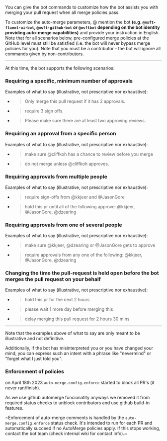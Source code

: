 You can give the bot commands to customize how the bot assists you with merging your pull request when all merge policies pass.

To customize the auto-merge parameters, @ mention the bot **(e.g. `@msft-fluent-ui-bot`, `@msft-github-bot` or `@msftbot` depending on the bot identity providing auto-merge capabilities)** and provide your instruction in English. Note that for all scenarios below, pre-configured merge policies at the GitHub level must still be satisfied (i.e. the bot will never bypass merge policies for you). Note that you must be a contributor - the bot will ignore all commands given by non-contributors.

---

At this time, the bot supports the following scenarios:

### Requiring a specific, minimum number of approvals

Examples of what to say (illustrative, not prescriptive nor exhaustive):

- > Only merge this pull request if it has 2 approvals.
- > require 3 sign offs.
- > Please make sure there are at least two approving reviews.

### Requiring an approval from a specific person

Examples of what to say (illustrative, not prescriptive nor exhaustive):

- > make sure @cliffkoh has a chance to review before you merge
- > do not merge unless @cliffkoh approves.

### Requiring approvals from multiple people

Examples of what to say (illustrative, not prescriptive nor exhaustive):

- > require sign-offs from @kkjeer and @JasonGore
- > hold this pr until all of the following approve: @kkjeer, @JasonGore, @dzearing

### Requiring approvals from one of several people

Examples of what to say (illustrative, not prescriptive nor exhaustive):

- > make sure @kkjeer, @dzearing or @JasonGore gets to approve
- > require approvals from any one of the following: @kkjeer, @JasonGore, @dzearing

### Changing the time the pull-request is held open before the bot merges the pull request on your behalf

Examples of what to say (illustrative, not prescriptive nor exhaustive):

- > hold this pr for the next 2 hours
- > please wait 1 more day before merging this
- > delay merging this pull request for 2 hours 30 mins

---

Note that the examples above of what to say are only meant to be illustrative and not definitive.

Additionally, if the bot has misinterpreted you or you have changed your mind, you can express such an intent with a phrase like "nevermind" or "forget what I just told you".

### Enforcement of policies

on April 18th 2023 `auto-merge.config.enforce` started to block all PR's (it never ran/finish).

As we use github automerge funcionatity anyways we removed it from required status checks to unblock contributors and use github build-in features.

~Enforcement of auto-merge comments is handled by the `auto-merge.config.enforce` status check. It's intended to run for each PR and automatically succeed if no AutoMerge policies apply. If this stops working, contact the bot team (check internal wiki for contact info).~
